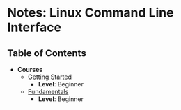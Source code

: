 # Notes: Linux Command Line Interface

## Table of Contents
* **Courses**
  * [Getting Started](./getting-started/README.md)
    * **Level**: Beginner
  * [Fundamentals](./fundamentals/README.md)
    * **Level**: Beginner
